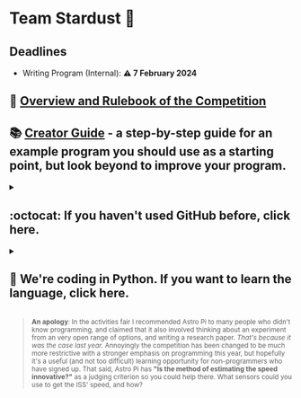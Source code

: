 # Team Stardust :night_with_stars:
## Deadlines
- Writing Program (Internal): **:warning: 7 February 2024**

## :book: [Overview and Rulebook of the Competition](https://astro-pi.org/mission-space-lab/rulebook)
## :books: [Creator Guide](https://projects.raspberrypi.org/en/projects/mission-space-lab-creator-guide) - a step-by-step guide for an example program you should use as a starting point, but look beyond to improve your program.
<details><summary>

## :octocat: If you haven't used GitHub before, click here.
</summary>

- Install [GitHub Desktop](https://desktop.github.com)
- Install a code editor (we recommend [PyCharm Community Edition (or Professional if you know you have access to it via the school)](https://www.jetbrains.com/pycharm/download/?section=windows) / [Visual Studio Code](https://code.visualstudio.com/) then install the Python Extension Pack)
- Clone this `apollo-1845/2023-Stardust` repository ([steps here, but there's often no need to make a new branch - you can stick with the `main` one](https://docs.github.com/en/desktop/adding-and-cloning-repositories/cloning-a-repository-from-github-to-github-desktop))
- Open the local directory (step 5 in the last link) in your code editor - you should see this README and all the code added so far.
- Use commits and pushes ([steps here, but there's often no need to make a new branch - you can stick with the `main` one](https://docs.github.com/en/desktop/making-changes-in-a-branch/committing-and-reviewing-changes-to-your-project-in-github-desktop)) to save and upload your code.
- Click the "Fetch"/"Pull" button when it appears at the top of GitHub Desktop to update your code with changes made by the rest of your team, then repeat the last three steps including this one whenever you need to.
</details>

<details><summary>

## :snake: We're coding in Python. If you want to learn the language, click here.
</summary>

- If you don't have much time, just using the creator's guide (top of this page) should give you a good idea of Python.
- We recommend [the w3schools tutorial](https://www.w3schools.com/python/) if you're already confident with programming in another language.
- If you want a more-in-depth tutorial, [the Real Python one](https://realpython.com/learning-paths/python-basics/) should be good.
</details>

> <sup>**An apology**: In the activities fair I recommended Astro Pi to many people who didn't know programming, and claimed that it also involved thinking about an experiment from an very open range of options, and writing a research paper. *That's because it was the case last year.* Annoyingly the competition has been changed to be much more restrictive with a stronger emphasis on programming this year, but hopefully it's a useful (and not too difficult) learning opportunity for non-programmers who have signed up. That said, Astro Pi has **"Is the method of estimating the speed innovative?"** as a judging criterion so you could help there. What sensors could you use to get the ISS' speed, and how?</sup>
